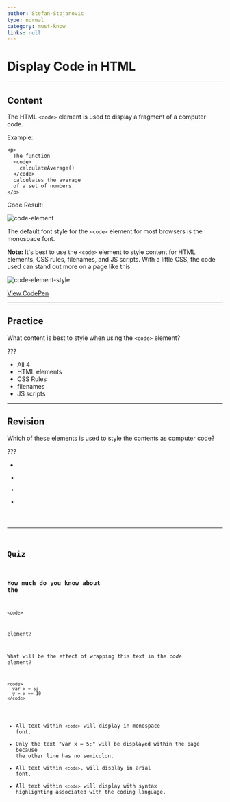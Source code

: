 ```yaml
---
author: Stefan-Stojanovic
type: normal
category: must-know
links: null
---
```


# Display Code in HTML


---

## Content

The HTML `<code>` element is used to display a fragment of a computer code.

Example:

```plain-text
<p>
  The function
  <code>
    calculateAverage()
  </code>
  calculates the average
  of a set of numbers.
</p>
```

Code Result:

![code-element](https://img.enkipro.com/ac35ba3ba120e7bad24f65ba88ec7776.png)

The default font style for the `<code>` element for most browsers is the monospace font.

**Note:** It's best to use the `<code>` element to style content for HTML elements, CSS rules, filenames, and JS scripts. With a little CSS, the code used can stand out more on a page like this:

![code-element-style](https://img.enkipro.com/aa6b83ce3011d5ec08701c538a3a8f7c.png)

[View CodePen](https://codepen.io/enkidevs/pen/mKzKxa)


---

## Practice

What content is best to style when using the `<code>` element?

???

- All 4
- HTML elements
- CSS Rules
- filenames
- JS scripts


---

## Revision

Which of these elements is used to style the contents as computer code?

???

- <code>
- <kbd>
- <codeBlock>
- <styleCode>


---

## Quiz

### How much do you know about the 

`<code>`

 element?


What will be the effect of wrapping this text in the *code* element?

```plain-text
<code>
  var x = 5;
  y = x == 10
</code>
```

- All text within `<code>` will display in monospace font.
- Only the text "var x = 5;" will be displayed within the page because the other line has no semicolon.
- All text within `<code>`, will display in arial font.
- All text within `<code>` will display with syntax highlighting associated with the coding language.
